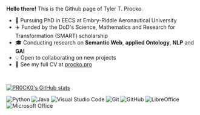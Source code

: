 **Hello there!** This is the Github page of Tyler T. Procko.

* 📖 Pursuing PhD in EECS at Embry-Riddle Aeronautical University 
* ✈️ Funded by the DoD's Science, Mathematics and Research for Transformation (SMART) scholarship
* 🎓 Conducting research on **Semantic Web**, **applied Ontology**, **NLP** and **GAI**
* 💡 Open to collaborating on new projects
* 💬 See my full CV at [procko.pro](procko.pro)

<br>


<!-- https://github.com/Ileriayo/markdown-badges -->

[![PR0CK0's GitHub stats](https://github-readme-stats.vercel.app/api?username=pr0ck0&show_icons=true&theme=radical)](https://github.com/anuraghazra/github-readme-stats)

![Python](https://img.shields.io/badge/python-3670A0?style=for-the-badge&logo=python&logoColor=ffdd54)
![Java](https://img.shields.io/badge/java-%23ED8B00.svg?style=for-the-badge&logo=java&logoColor=white)
![Visual Studio Code](https://img.shields.io/badge/Visual%20Studio%20Code-0078d7.svg?style=for-the-badge&logo=visual-studio-code&logoColor=white)
![Git](https://img.shields.io/badge/git-%23F05033.svg?style=for-the-badge&logo=git&logoColor=white)
![GitHub](https://img.shields.io/badge/github-%23121011.svg?style=for-the-badge&logo=github&logoColor=white)
![LibreOffice](https://img.shields.io/badge/LibreOffice-%2318A303?style=for-the-badge&logo=LibreOffice&logoColor=white)
![Microsoft Office](https://img.shields.io/badge/Microsoft_Office-D83B01?style=for-the-badge&logo=microsoft-office&logoColor=white)